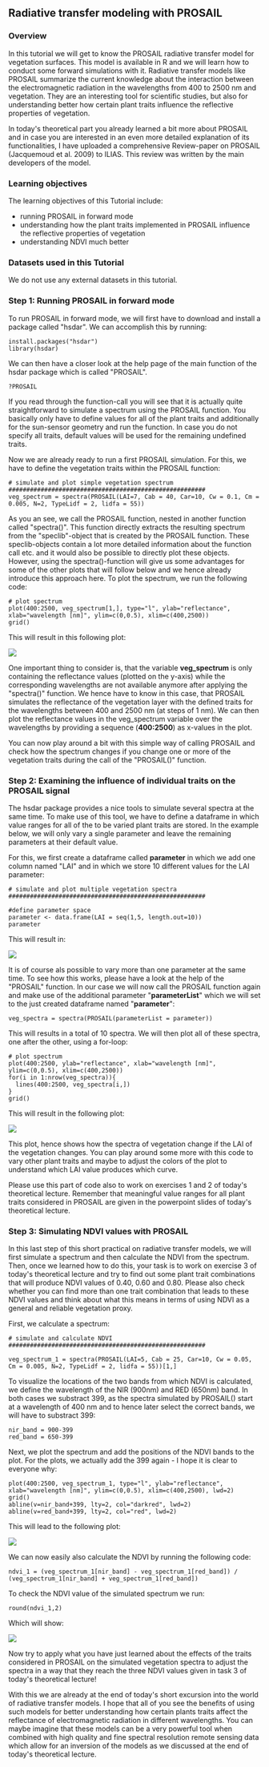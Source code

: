 ## Radiative transfer modeling with PROSAIL ##


### Overview ###

In this tutorial we will get to know the PROSAIL radiative transfer model for vegetation surfaces. This model is available in R and we will learn how to conduct some forward simulations with it. Radiative transfer models like PROSAIL summarize the current knowledge about the interaction between the electromagnetic radiation in the wavelengths from 400 to 2500 nm and vegetation. They are an interesting tool for scientific studies, but also for understanding better how certain plant traits influence the reflective properties of vegetation.

In today's theoretical part you already learned a bit more about PROSAIL and in case you are interested in an even more detailed explanation of its functionalities, I have uploaded a comprehensive Review-paper on PROSAIL (Jacquemoud et al. 2009) to ILIAS. This review was written by the main developers of the model.


### Learning objectives ###

The learning objectives of this Tutorial include:

- running PROSAIL in forward mode
- understanding how the plant traits implemented in PROSAIL influence the reflective properties of vegetation
- understanding NDVI much better


### Datasets used in this Tutorial ###

We do not use any external datasets in this tutorial.


### Step 1: Running PROSAIL in forward mode

To run PROSAIL in forward mode, we will first have to download and install a package called "hsdar". We can accomplish this by running:

	install.packages("hsdar")
	library(hsdar)
	
We can then have a closer look at the help page of the main function of the hsdar package which is called "PROSAIL". 

	?PROSAIL

If you read through the function-call you will see that it is actually quite straightforward to simulate a spectrum using the PROSAIL function. You basically only have to define values for all of the plant traits and additionally for the sun-sensor geometry and run the function. In case you do not specify all traits, default values will be used for the remaining undefined traits. 

Now we are already ready to run a first PROSAIL simulation. For this, we have to define the vegetation traits within the PROSAIL function:
	
	# simulate and plot simple vegetation spectrum
	#######################################################
	veg_spectrum = spectra(PROSAIL(LAI=7, Cab = 40, Car=10, Cw = 0.1, Cm = 0.005, N=2, TypeLidf = 2, lidfa = 55))

As you an see, we call the PROSAIL function, nested in another function called "spectra()". This function directly extracts the resulting spectrum from the "speclib"-object that is created by the PROSAIL function. These speclib-objects contain a lot more detailed information about the function call etc. and it would also be possible to directly plot these objects. However, using the spectra()-function will give us some advantages for some of the other plots that will follow below and we hence already introduce this approach here. To plot the spectrum, we run the following code:

	# plot spectrum
	plot(400:2500, veg_spectrum[1,], type="l", ylab="reflectance", xlab="wavelength [nm]", ylim=c(0,0.5), xlim=c(400,2500))
	grid()


This will result in this following plot:

![](rtm_01.png)

One important thing to consider is, that the variable **veg\_spectrum** is only containing the reflectance values (plotted on the y-axis) while the corresponding wavelengths are not available anymore after applying the "spectra()" function. We hence have to know in this case, that PROSAIL simulates the reflectance of the vegetation layer with the defined traits for the wavelengths between 400 and 2500 nm (at steps of 1 nm). We can then plot the reflectance values in the veg_spectrum variable over the wavelengths by providing a sequence (**400:2500**) as x-values in the plot.

You can now play around a bit with this simple way of calling PROSAIL and check how the spectrum changes if you change one or more of the vegetation traits during the call of the "PROSAIL()" function.

### Step 2: Examining the influence of individual traits on the PROSAIL signal

The hsdar package provides a nice tools to simulate several spectra at the same time. To make use of this tool, we have to define a dataframe in which value ranges for all of the to be varied plant traits are stored. In the example below, we will only vary a single parameter and leave the remaining parameters at their default value.

For this, we first create a dataframe called **parameter** in which we add one column named "LAI" and in which we store 10 different values for the LAI parameter:



	# simulate and plot multiple vegetation spectra
	#######################################################
	
	#define parameter space
	parameter <- data.frame(LAI = seq(1,5, length.out=10))
	parameter

This will result in:

![](rtm_02.png)

It is of course als possible to vary more than one parameter at the same time. To see how this works, please have a look at the help of the "PROSAIL" function. In our case we will now call the PROSAIL function again and make use of the additional parameter "**parameterList**" which we will set to the just created dataframe named "**parameter**":

	
	veg_spectra = spectra(PROSAIL(parameterList = parameter))
	
This will results in a total of 10 spectra. We will then plot all of these spectra, one after the other, using a for-loop: 

	# plot spectrum
	plot(400:2500, ylab="reflectance", xlab="wavelength [nm]", ylim=c(0,0.5), xlim=c(400,2500))
	for(i in 1:nrow(veg_spectra)){
	  lines(400:2500, veg_spectra[i,])
	}
	grid()

This will result in the following plot:


![](rtm_03.png)

This plot, hence shows how the spectra of vegetation change if the LAI of the vegetation changes. You can play around some more with this code to vary other plant traits and maybe to adjust the colors of the plot to understand which LAI value produces which curve.

Please use this part of code also to work on exercises 1 and 2 of today's theoretical lecture. Remember that meaningful value ranges for all plant traits considered in PROSAIL are given in the powerpoint slides of today's theoretical lecture.


### Step 3: Simulating NDVI values with PROSAIL

In this last step of this short practical on radiative transfer models, we will first simulate a spectrum and then calculate the NDVI from the spectrum. Then, once we learned how to do this, your task is to work on exercise 3 of today's theoretical lecture and try to find out some plant trait combinations that will produce NDVI values of 0.40, 0.60 and 0.80. Please also check whether you can find more than one trait combination that leads to these NDVI values and think about what this means in terms of using NDVI as a general and reliable vegetation proxy.

First, we calculate a spectrum:

	# simulate and calculate NDVI
	#######################################################
	
	veg_spectrum_1 = spectra(PROSAIL(LAI=5, Cab = 25, Car=10, Cw = 0.05, Cm = 0.005, N=2, TypeLidf = 2, lidfa = 55))[1,]
	
To visualize the locations of the two bands from which NDVI is calculated, we define the wavelength of the NIR (900nm) and RED (650nm) band. In both cases we substract 399, as the spectra simulated by PROSAIL() start at a wavelength of 400 nm and to hence later select the correct bands, we will have to substract 399:

	nir_band = 900-399
	red_band = 650-399
	
Next, we plot the spectrum and add the positions of the NDVI bands to the plot. For the plots, we actually add the 399 again - I hope it is clear to everyone why:

	plot(400:2500, veg_spectrum_1, type="l", ylab="reflectance", xlab="wavelength [nm]", ylim=c(0,0.5), xlim=c(400,2500), lwd=2)
	grid()
	abline(v=nir_band+399, lty=2, col="darkred", lwd=2)
	abline(v=red_band+399, lty=2, col="red", lwd=2)
	
This will lead to the following plot:

![](rtm_04.png)

We can now easily also calculate the NDVI by running the following code:

	ndvi_1 = (veg_spectrum_1[nir_band] - veg_spectrum_1[red_band]) / (veg_spectrum_1[nir_band] + veg_spectrum_1[red_band])

To check the NDVI value of the simulated spectrum we run:

	round(ndvi_1,2)

Which will show:

![](rtm_05.png)

Now try to apply what you have just learned about the effects of the traits considered in PROSAIL on the simulated vegetation spectra to adjust the spectra in a way that they reach the three NDVI values given in task 3 of today's theoretical lecture!

With this we are already at the end of today's short excursion into the world of radiative transfer models. I hope that all of you see the benefits of using such models for better understanding how certain plants traits affect the reflectance of electromagnetic radiation in different wavelengths. You can maybe imagine that these models can be a very powerful tool when combined with high quality and fine spectral resolution remote sensing data which allow for an inversion of the models as we discussed at the end of today's theoretical lecture.
